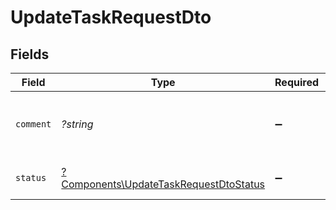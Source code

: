 # UpdateTaskRequestDto


## Fields

| Field                                                                                           | Type                                                                                            | Required                                                                                        | Description                                                                                     | Example                                                                                         |
| ----------------------------------------------------------------------------------------------- | ----------------------------------------------------------------------------------------------- | ----------------------------------------------------------------------------------------------- | ----------------------------------------------------------------------------------------------- | ----------------------------------------------------------------------------------------------- |
| `comment`                                                                                       | *?string*                                                                                       | :heavy_minus_sign:                                                                              | Comment or note about the task update                                                           | All required documents have been submitted                                                      |
| `status`                                                                                        | [?Components\UpdateTaskRequestDtoStatus](../../Models/Components/UpdateTaskRequestDtoStatus.md) | :heavy_minus_sign:                                                                              | The status to apply to this Task                                                                | blocked                                                                                         |